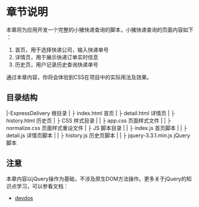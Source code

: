 # 章节说明

本章将为应用开发一个完整的小猪快递查询的脚本，小猪快递查询的页面内容如下 ：

1. 首页，用于选择快递公司，输入快递单号
2. 详情页，用于展示快递订单实时信息
3. 历史页，用户记录历史查询快递单号

通过本章内容，你将会体验到CSS在项目中的实际用法及效果。

## 目录结构

|-ExpressDelivery      根目录
|  ├ index.html        首页
|  ├ detail.html       详情页
|  ├ history.html      历史页
|  ├ CSS               样式目录
|  |  ├ app.css        页面样式文件
|  |  ├ normalize.css  页面样式重设文件
|  ├ JS                脚本目录
|  |  ├ index.js       首页脚本
|  |  ├ detail.js      详情页脚本
|  |  ├ history.js     历史页脚本
|  |  ├ jquery-3.3.1.min.js  jQuery脚本


## 注意
本章内容以jQuery操作为基础，不涉及原生DOM方法操作。更多关于jQuery的知识点学习，可以参看文档：

- [devdos](http://devdocs.io/)

